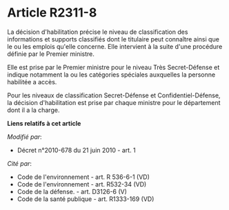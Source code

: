 # Article R2311-8

La décision d'habilitation précise le niveau de classification des informations  et supports classifiés dont le titulaire
peut connaître ainsi que le ou les emplois qu'elle concerne. Elle intervient à la suite d'une procédure définie par le
Premier ministre.

Elle est prise par le Premier ministre pour le niveau Très Secret-Défense et indique notamment la ou les catégories spéciales
auxquelles la personne habilitée a accès. 

Pour les niveaux de classification Secret-Défense et Confidentiel-Défense, la décision d'habilitation est prise par chaque
ministre pour le département dont il a la charge.

**Liens relatifs à cet article**

_Modifié par_:

  - Décret n°2010-678 du 21 juin 2010 - art. 1

_Cité par_:

  - Code de l'environnement - art. R 536-6-1 (VD)
  - Code de l'environnement - art. R532-34 (VD)
  - Code de la défense. - art. D3126-6 (V)
  - Code de la santé publique - art. R1333-169 (VD)
